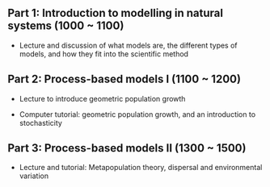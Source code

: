 ## Part 1: Introduction to modelling in natural systems (1000 ~ 1100)
  
  - Lecture and discussion of what models are, the different types of models, and how they fit into the scientific method

## Part 2: Process-based models I (1100 ~ 1200)

  - Lecture to introduce geometric population growth
  
  - Computer tutorial: geometric population growth, and an introduction to stochasticity
  
## Part 3: Process-based models II (1300 ~ 1500)

  - Lecture and tutorial: Metapopulation theory, dispersal and environmental variation
  
